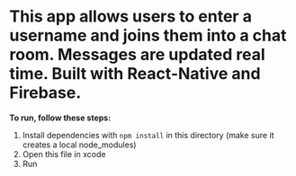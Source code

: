 This app allows users to enter a username and joins them into a chat room. Messages are updated real time.
Built with React-Native and Firebase.
=================================

**To run, follow these steps:**

1. Install dependencies with `npm install` in this directory (make sure it creates a local node_modules)
2. Open this file in xcode
3. Run

